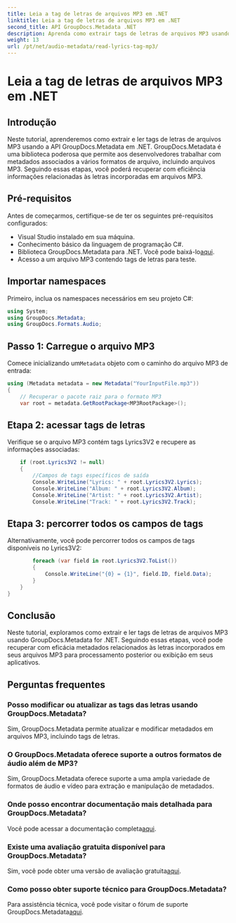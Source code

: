 ```yaml
---
title: Leia a tag de letras de arquivos MP3 em .NET
linktitle: Leia a tag de letras de arquivos MP3 em .NET
second_title: API GroupDocs.Metadata .NET
description: Aprenda como extrair tags de letras de arquivos MP3 usando GroupDocs.Metadata for .NET. Siga nosso tutorial passo a passo.
weight: 13
url: /pt/net/audio-metadata/read-lyrics-tag-mp3/
---
```


# Leia a tag de letras de arquivos MP3 em .NET

## Introdução
Neste tutorial, aprenderemos como extrair e ler tags de letras de arquivos MP3 usando a API GroupDocs.Metadata em .NET. GroupDocs.Metadata é uma biblioteca poderosa que permite aos desenvolvedores trabalhar com metadados associados a vários formatos de arquivo, incluindo arquivos MP3. Seguindo essas etapas, você poderá recuperar com eficiência informações relacionadas às letras incorporadas em arquivos MP3.
## Pré-requisitos
Antes de começarmos, certifique-se de ter os seguintes pré-requisitos configurados:
- Visual Studio instalado em sua máquina.
- Conhecimento básico da linguagem de programação C#.
-  Biblioteca GroupDocs.Metadata para .NET. Você pode baixá-lo[aqui](https://releases.groupdocs.com/metadata/net/).
- Acesso a um arquivo MP3 contendo tags de letras para teste.

## Importar namespaces
Primeiro, inclua os namespaces necessários em seu projeto C#:
```csharp
using System;
using GroupDocs.Metadata;
using GroupDocs.Formats.Audio;
```
## Passo 1: Carregue o arquivo MP3
 Comece inicializando um`Metadata` objeto com o caminho do arquivo MP3 de entrada:
```csharp
using (Metadata metadata = new Metadata("YourInputFile.mp3"))
{
    // Recuperar o pacote raiz para o formato MP3
    var root = metadata.GetRootPackage<MP3RootPackage>();
```
## Etapa 2: acessar tags de letras
Verifique se o arquivo MP3 contém tags Lyrics3V2 e recupere as informações associadas:
```csharp
    if (root.Lyrics3V2 != null)
    {
        //Campos de tags específicos de saída
        Console.WriteLine("Lyrics: " + root.Lyrics3V2.Lyrics);
        Console.WriteLine("Album: " + root.Lyrics3V2.Album);
        Console.WriteLine("Artist: " + root.Lyrics3V2.Artist);
        Console.WriteLine("Track: " + root.Lyrics3V2.Track);
```
## Etapa 3: percorrer todos os campos de tags
Alternativamente, você pode percorrer todos os campos de tags disponíveis no Lyrics3V2:
```csharp
        foreach (var field in root.Lyrics3V2.ToList())
        {
            Console.WriteLine("{0} = {1}", field.ID, field.Data);
        }
    }
}
```

## Conclusão
Neste tutorial, exploramos como extrair e ler tags de letras de arquivos MP3 usando GroupDocs.Metadata for .NET. Seguindo essas etapas, você pode recuperar com eficácia metadados relacionados às letras incorporados em seus arquivos MP3 para processamento posterior ou exibição em seus aplicativos.

## Perguntas frequentes
### Posso modificar ou atualizar as tags das letras usando GroupDocs.Metadata?
Sim, GroupDocs.Metadata permite atualizar e modificar metadados em arquivos MP3, incluindo tags de letras.
### O GroupDocs.Metadata oferece suporte a outros formatos de áudio além de MP3?
Sim, GroupDocs.Metadata oferece suporte a uma ampla variedade de formatos de áudio e vídeo para extração e manipulação de metadados.
### Onde posso encontrar documentação mais detalhada para GroupDocs.Metadata?
 Você pode acessar a documentação completa[aqui](https://tutorials.groupdocs.com/metadata/net/).
### Existe uma avaliação gratuita disponível para GroupDocs.Metadata?
 Sim, você pode obter uma versão de avaliação gratuita[aqui](https://releases.groupdocs.com/).
### Como posso obter suporte técnico para GroupDocs.Metadata?
 Para assistência técnica, você pode visitar o fórum de suporte GroupDocs.Metadata[aqui](https://forum.groupdocs.com/c/metadata/14).